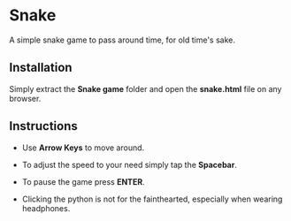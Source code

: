 # Snake

A simple snake game to pass around time, for old time's sake.

## Installation

Simply extract the **Snake game** folder and open the **snake.html** file on any browser.

## Instructions


- Use **Arrow Keys** to move around.

- To adjust the speed to your need simply tap the __Spacebar__.

- To pause the game press **ENTER**.

- Clicking the python is not for the fainthearted, especially when wearing headphones.
